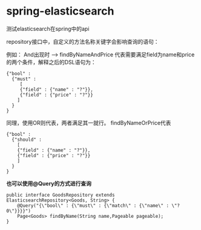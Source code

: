 # spring-elasticsearch
测试elasticsearch在spring中的api

repository接口中，自定义的方法名称关键字会影响查询的语句：
  
例如：  And出现时 -->  findByNameAndPrice   代表需要满足field为name和price的两个条件，解释之后的DSL语句为：

    {"bool" : 
      {"must" :
         [ 
         {"field" : {"name" : "?"}},
         {"field" : {"price" : "?"}} 
        ]
      }
    }

同理，使用OR则代表，两者满足其一就行。 findByNameOrPrice代表

    {"bool" : 
      {"should" : 
        [ 
        {"field" : {"name" : "?"}}, 
        {"field" : {"price" : "?"}} 
        ]
      }
    }



**也可以使用@Query的方式进行查询**

    public interface GoodsRepository extends ElasticsearchRepository<Goods, String> {
        @Query("{\"bool\" : {\"must\" : {\"match\" : {\"name\" : \"?0\"}}}}")
        Page<Goods> findByName(String name,Pageable pageable);
    }
